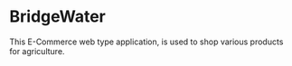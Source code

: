 # BridgeWater

This E-Commerce web type application, is used to shop various products for agriculture.<br/>